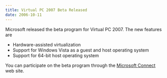 ```yaml
---
title: Virtual PC 2007 Beta Released
date: 2006-10-11
---
```


Microsoft released the beta program for Virtual PC 2007. The new features are

- Hardware-assisted virtualization
- Support for Windows Vista as a guest and host operating system
- Support for 64-bit host operating system

You can participate on the beta program through the [Microsoft Connect](https://connect.microsoft.com/programdetails.aspx?ProgramDetailsID=874) web site.
